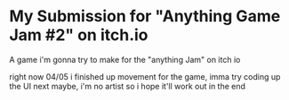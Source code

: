 # My Submission for "Anything Game Jam #2" on itch.io
A game i'm gonna try to make for the "anything Jam" on itch io

right now 04/05 i finished up movement for the game, imma try coding up the UI next maybe, i'm no artist so i hope it'll work out in the end
